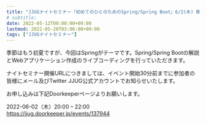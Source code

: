 ```yaml
---
title: "JJUGナイトセミナー「初めてのひとのためのSpring/Spring Boot」6/2(木) 開催"
# subtitle:
date: 2022-05-12T00:00:00+09:00
lastmod: 2022-05-26T03:00:00+09:00
tags: ["JJUGナイトセミナー"]
---
```

季節はもう初夏ですが、今回はSpringがテーマです。Spring/Spring Bootの解説とWebアプリケーション作成のライブコーディングを行っていただきます。

ナイトセミナー開催URLにつきましては、イベント開始30分前までに参加者の皆様にメール及びTwitter JJUG公式アカウントでお知らせいたします。

お申し込みは下記Doorkeeperページよりお願いします。

2022-06-02（木）20:00 – 22:00  
https://jjug.doorkeeper.jp/events/137944
